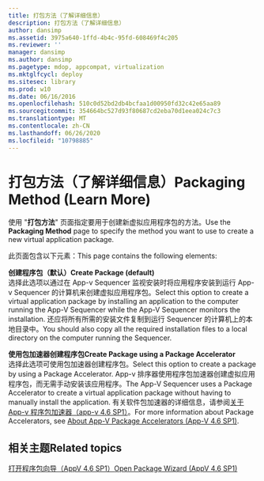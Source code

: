 ```yaml
---
title: 打包方法（了解详细信息）
description: 打包方法（了解详细信息）
author: dansimp
ms.assetid: 3975a640-1ffd-4b4c-95fd-608469f4c205
ms.reviewer: ''
manager: dansimp
ms.author: dansimp
ms.pagetype: mdop, appcompat, virtualization
ms.mktglfcycl: deploy
ms.sitesec: library
ms.prod: w10
ms.date: 06/16/2016
ms.openlocfilehash: 510c0d52bd2db4bcfaa1d00950fd32c42e65aa89
ms.sourcegitcommit: 354664bc527d93f80687cd2eba70d1eea024c7c3
ms.translationtype: MT
ms.contentlocale: zh-CN
ms.lasthandoff: 06/26/2020
ms.locfileid: "10798885"
---
```

# <span data-ttu-id="6bf29-103">打包方法（了解详细信息）</span><span class="sxs-lookup"><span data-stu-id="6bf29-103">Packaging Method (Learn More)</span></span>


<span data-ttu-id="6bf29-104">使用 "**打包方法**" 页面指定要用于创建新虚拟应用程序包的方法。</span><span class="sxs-lookup"><span data-stu-id="6bf29-104">Use the **Packaging Method** page to specify the method you want to use to create a new virtual application package.</span></span>

<span data-ttu-id="6bf29-105">此页面包含以下元素：</span><span class="sxs-lookup"><span data-stu-id="6bf29-105">This page contains the following elements:</span></span>

<a href="" id="create-package--default-"></a>**<span data-ttu-id="6bf29-106">创建程序包（默认）</span><span class="sxs-lookup"><span data-stu-id="6bf29-106">Create Package (default)</span></span>**  
<span data-ttu-id="6bf29-107">选择此选项以通过在 App-v Sequencer 监视安装时将应用程序安装到运行 App-v Sequencer 的计算机来创建虚拟应用程序包。</span><span class="sxs-lookup"><span data-stu-id="6bf29-107">Select this option to create a virtual application package by installing an application to the computer running the App-V Sequencer while the App-V Sequencer monitors the installation.</span></span> <span data-ttu-id="6bf29-108">还应将所有所需的安装文件复制到运行 Sequencer 的计算机上的本地目录中。</span><span class="sxs-lookup"><span data-stu-id="6bf29-108">You should also copy all the required installation files to a local directory on the computer running the Sequencer.</span></span>

<a href="" id="create-package-using-a-package-accelerator"></a>**<span data-ttu-id="6bf29-109">使用包加速器创建程序包</span><span class="sxs-lookup"><span data-stu-id="6bf29-109">Create Package using a Package Accelerator</span></span>**  
<span data-ttu-id="6bf29-110">选择此选项可使用包加速器创建程序包。</span><span class="sxs-lookup"><span data-stu-id="6bf29-110">Select this option to create a package by using a Package Accelerator.</span></span> <span data-ttu-id="6bf29-111">App-v 排序器使用程序包加速器创建虚拟应用程序包，而无需手动安装该应用程序。</span><span class="sxs-lookup"><span data-stu-id="6bf29-111">The App-V Sequencer uses a Package Accelerator to create a virtual application package without having to manually install the application.</span></span> <span data-ttu-id="6bf29-112">有关软件包加速器的详细信息，请参阅[关于 App-v 程序包加速器（app-v 4.6 SP1）](about-app-v-package-accelerators--app-v-46-sp1-.md)。</span><span class="sxs-lookup"><span data-stu-id="6bf29-112">For more information about Package Accelerators, see [About App-V Package Accelerators (App-V 4.6 SP1)](about-app-v-package-accelerators--app-v-46-sp1-.md).</span></span>

## <span data-ttu-id="6bf29-113">相关主题</span><span class="sxs-lookup"><span data-stu-id="6bf29-113">Related topics</span></span>


[<span data-ttu-id="6bf29-114">打开程序包向导（AppV 4.6 SP1）</span><span class="sxs-lookup"><span data-stu-id="6bf29-114">Open Package Wizard (AppV 4.6 SP1)</span></span>](open-package-wizard---appv-46-sp1-.md)

 

 





